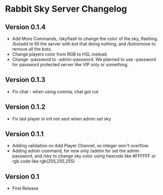 # Rabbit Sky Server Changelog

## Version 0.1.4
- Add More Commands, /skyflash to change the color of the sky, flashing. /botadd to fill the server with bot that doing nothing, and /botremove to remove all the bots.
- Change players color from RGB to HSL instead.
- Change -password to -admin-password. We planned to use -password for password protected server like VIP only or something.

## Version 0.1.3
- Fix chat - when using comma, chat got cut

## Version 0.1.2
- Fix last player in init not sent when admin set sky

## Version 0.1.1
- Adding validation on Add Player Channel, so integer won't overflow.
- Adding admin command, for now only /admin for set the admin password, and /sky to change sky color using hexcode like #FFFFFF or rgb code like rgb(255,255,255)

## Version 0.1
- First Release
